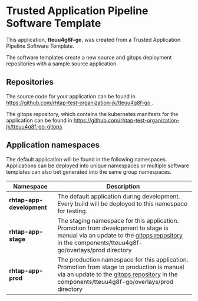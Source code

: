 # Trusted Application Pipeline Software Template

This application, **tteuu4g8f-go**, was created from a Trusted Application Pipeline Software Template.

The software templates create a new source and gitops deployment repositories with a sample source application. 

## Repositories

The source code for your application can be found in [https://github.com/rhtap-test-organization-jk/tteuu4g8f-go ](https://github.com/rhtap-test-organization-jk/tteuu4g8f-go ).
 
The gitops repository, which contains the kubernetes manifests for the application can be found in 
[https://github.com/rhtap-test-organization-jk/tteuu4g8f-go-gitops ](https://github.com/rhtap-test-organization-jk/tteuu4g8f-go-gitops ) 

## Application namespaces 

The default application will be found in the following namespaces. Applications can be deployed into unique namespaces or multiple software templates can also bet generated into the same group namespaces.  

|  Namespace   |  Description   |  
| -------- | -------- |   
| **rhtap-app-development** | The default application during development. Every build will be deployed to this namespace for testing. | 
| **rhtap-app-stage** | The staging namespace for this application. Promotion from development to stage is manual via an update to the [gitops repository](https://github.com/rhtap-test-organization-jk/tteuu4g8f-go-gitops ) in the components/tteuu4g8f-go/overlays/prod directory |  
| **rhtap-app-prod** | The production namespace for this application. Promotion from stage to production is manual via an update to the [gitops repository](https://github.com/rhtap-test-organization-jk/tteuu4g8f-go-gitops ) in the components/tteuu4g8f-go/overlays/prod directory | 